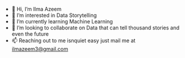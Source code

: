 - 👋 Hi, I’m Ilma Azeem
- 👀 I’m interested in Data Storytelling
- 🌱 I’m currently learning Machine Learning
- 💞️ I’m looking to collaborate on Data that can tell thousand stories and even the future
- 📫 Reaching out to me isnquiet easy just mail me at ilmazeem3@gmail.com

<!---
IlmaAzeem/IlmaAzeem is a ✨ special ✨ repository because its `README.md` (this file) appears on your GitHub profile.
You can click the Preview link to take a look at your changes.
--->
